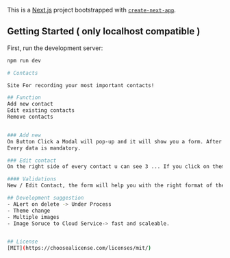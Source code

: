 This is a [Next.js](https://nextjs.org/) project bootstrapped with [`create-next-app`](https://github.com/vercel/next.js/tree/canary/packages/create-next-app).

## Getting Started ( only localhost compatible )

First, run the development server:

```bash
npm run dev

# Contacts

Site For recording your most important contacts!

## Function
Add new contact
Edit existing contacts
Remove contacts


### Add new
On Button Click a Modal will pop-up and it will show you a form. After uploading the necessary information u can click on done, and it will be uploeded to the server.
Every data is mandatory.

### Edit contact
On the right side of every contact u can see 3 ... If you click on them, a menu will pop-in and you can select the function which you would like to use. If you click on Edit, a Modal will show up( There is Loader there if but probably you wont see it, due to fast connections ) and you can Edit the contact, Click done and you done :D

#### Validations
New / Edit Contact, the form will help you with the right format of the data.

## Development suggestion
- ALert on delete -> Under Process
- Theme change
- Multiple images
- Image Soruce to Cloud Service-> fast and scaleable.


## License
[MIT](https://choosealicense.com/licenses/mit/)
```
